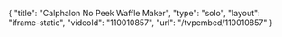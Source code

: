 {
    "title": "Calphalon No Peek  Waffle Maker",
    "type": "solo",
    "layout": "iframe-static",
    "videoId": "110010857",
    "url": "\/tvpembed\/110010857"
}